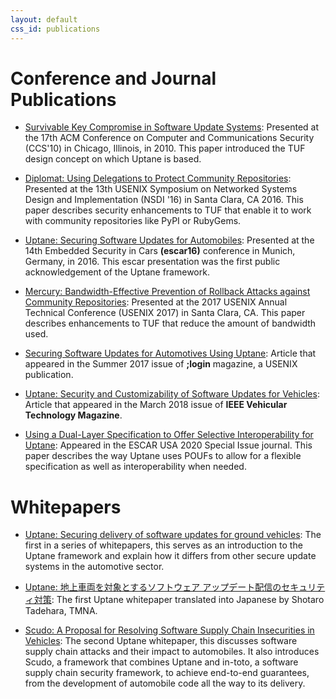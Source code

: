 ```yaml
---
layout: default
css_id: publications
---
```


# Conference and Journal Publications

* [Survivable Key Compromise in Software Update Systems](papers/samuel_ccs_2010.pdf):
Presented at the 17th ACM Conference on Computer and Communications Security (CCS'10)
in Chicago, Illinois, in 2010. This paper introduced the TUF design concept on which
Uptane is based.

* [Diplomat: Using Delegations to Protect Community Repositories](papers/protect-community-repositories-nsdi2016.pdf?raw=true):
Presented at the 13th USENIX Symposium on Networked Systems Design and Implementation
(NSDI '16) in Santa Clara, CA 2016. This paper describes security enhancements to TUF that enable it to work with community repositories like PyPI or RubyGems.

* [Uptane: Securing Software Updates for Automobiles](papers/kuppusamy_escar_16.pdf):
Presented at the 14th Embedded Security in Cars **(escar16)** conference in Munich, Germany, in 2016.
This escar presentation was the first public acknowledgement of the Uptane framework.

* [Mercury: Bandwidth-Effective Prevention of Rollback Attacks against Community Repositories](papers/prevention-rollback-attacks-atc2017.pdf):
Presented at the 2017 USENIX Annual Technical Conference (USENIX 2017) in
Santa Clara, CA. This paper describes enhancements to TUF that reduce the amount of bandwidth used.

* [Securing Software Updates for Automotives Using Uptane](papers/kuppusamy_login_2017.pdf):
  Article that appeared in the Summer 2017 issue of **;login** magazine, a USENIX
  publication.

* [Uptane: Security and Customizability of Software Updates for Vehicles](papers/kuppusamy_IEEEVT_2018.pdf):
  Article that appeared in the March 2018 issue of **IEEE Vehicular Technology Magazine**.

* [Using a Dual-Layer Specification to Offer Selective Interoperability for Uptane](papers/moore_escar_2020.pdf):
  Appeared in the ESCAR USA 2020 Special Issue journal. This paper describes the way Uptane uses POUFs to allow for a flexible specification as well as interoperability when needed.


# Whitepapers

* [Uptane: Securing delivery of software updates for ground vehicles](papers/uptane_first_whitepaper_7821.pdf): 
The first in a series of whitepapers, this serves as an introduction to the Uptane framework and explain how it differs from other secure update systems in the  automotive sector.

* [Uptane: 地上車両を対象とするソフトウェア アップデート配信のセキュリティ対策](papers/uptane_first_japanese_92121.pdf): 
The first Uptane whitepaper translated into Japanese by Shotaro Tadehara, TMNA. 

* [Scudo: A Proposal for Resolving Software Supply Chain Insecurities in Vehicles](papers/scudo-whitepaper.pdf): The second Uptane whitepaper, this discusses software supply chain attacks and their impact to automobiles. It also introduces Scudo, a framework that combines Uptane and in-toto, a software supply chain security framework, to achieve end-to-end guarantees, from the development of automobile code all the way to its delivery.
